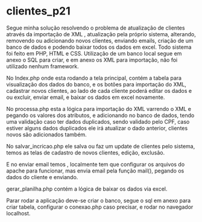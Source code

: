 # clientes_p21

Segue minha solução resolvendo o problema de atualização de clientes através da importação de XML , atualização pela próprio sistema, alterando, removendo ou adicionando novos clientes, enviando emails, criação de um banco de dados e podendo baixar todos os dados em excel. Todo sistema foi feito em PHP, HTML e CSS. Utilização de um banco local segue em anexo o SQL para criar, e em anexo os XML para importação, não foi utilizado nenhum framework.

No Index.php onde esta rodando a tela principal, contém a tabela para visualização dos dados do banco, e os botões para importação do XML, cadastrar novos clientes, ao lado de cada cliente poderá editar os dados e ou excluir, enviar email, e baixar os dados em excel novamente.

No processa.php esta a lógica para importação do XML varrendo o XML e pegando os valores dos atributos, e adicionando no banco de dados, tendo uma validação caso ter dados duplicados, sendo validado pelo CPF, caso estiver alguns dados duplicados ele irá atualizar o dado anterior, clientes novos são adicionados também.

No salvar_incricao.php ele salva ou faz um update de clientes pelo sistema, temos as telas de cadastro de novos clientes, edição, exclusão.

E no enviar email temos , localmente tem que configurar os arquivos do apache para funcionar, mas envia email pela função mail(), pegando os dados do cliente e enviando.

gerar_planilha.php contém a lógica de baixar os dados via excel.

Parar rodar a aplicação deve-se criar o banco, segue o sql em anexo para criar tabela, configurar o conexao.php caso precisar, e rodar no navegador localhost.



